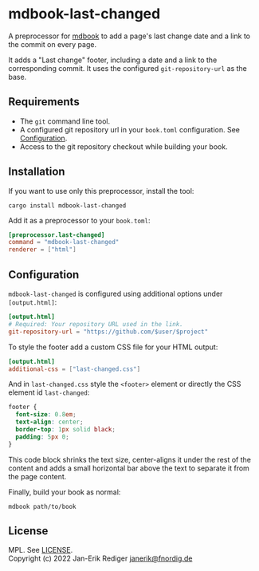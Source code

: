 # mdbook-last-changed

A preprocessor for [mdbook][] to add a page's last change date and a link to the commit on every page.

[mdbook]: https://github.com/rust-lang/mdBook

It adds a "Last change" footer, including a date and a link to the corresponding commit.
It uses the configured `git-repository-url` as the base.

## Requirements

* The `git` command line tool.
* A configured git repository url in your `book.toml` configuration. See [Configuration](#configuration).
* Access to the git repository checkout while building your book.

## Installation

If you want to use only this preprocessor, install the tool:

```
cargo install mdbook-last-changed
```

Add it as a preprocessor to your `book.toml`:

```toml
[preprocessor.last-changed]
command = "mdbook-last-changed"
renderer = ["html"]
```

## Configuration

`mdbook-last-changed` is configured using additional options under `[output.html]`:


```toml
[output.html]
# Required: Your repository URL used in the link.
git-repository-url = "https://github.com/$user/$project"
```

To style the footer add a custom CSS file for your HTML output:

```toml
[output.html]
additional-css = ["last-changed.css"]
```

And in `last-changed.css` style the `<footer>` element or directly the CSS element id `last-changed`:

```css
footer {
  font-size: 0.8em;
  text-align: center;
  border-top: 1px solid black;
  padding: 5px 0;
}
```

This code block shrinks the text size, center-aligns it under the rest of the content
and adds a small horizontal bar above the text to separate it from the page content.


Finally, build your book as normal:

```
mdbook path/to/book
```

## License

MPL. See [LICENSE](LICENSE).  
Copyright (c) 2022 Jan-Erik Rediger <janerik@fnordig.de>
